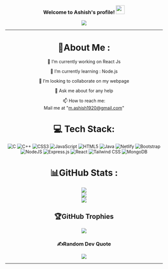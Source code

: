 <h3 align="center">
  Welcome to Ashish's profile!
  <img src="https://media.giphy.com/media/hvRJCLFzcasrR4ia7z/giphy.gif" width="28">
</h3>
<p align="center">
  <a href="https://github.com/ashish-manna/ashish-manna"><img src="https://readme-typing-svg.herokuapp.com?color=%2336BCF7&center=true&vCenter=true&lines=Hi+%2C+welcome+to+my+Github+page;I+am+Ashish;I+am+a+Undergraduate+student;Web+Dev;Data+structures +and+algorithm;%3C3"></a>
</p>

---
<div align="center">
  
# 💫About Me :
🔭 I’m currently working on React Js
  
🌱 I’m currently learning : Node.js

  👯 I’m looking to collaborate on my webpage

  💬 Ask me about for any help

  📫 How to reach me:  
  Mail me at "m.ashish1920@gmail.com"




# 💻 Tech Stack:
![C](https://img.shields.io/badge/c-%2300599C.svg?style=for-the-badge&logo=c&logoColor=white) ![C++](https://img.shields.io/badge/c++-%2300599C.svg?style=for-the-badge&logo=c%2B%2B&logoColor=white) ![CSS3](https://img.shields.io/badge/css3-%231572B6.svg?style=for-the-badge&logo=css3&logoColor=white) ![JavaScript](https://img.shields.io/badge/javascript-%23323330.svg?style=for-the-badge&logo=javascript&logoColor=%23F7DF1E) ![HTML5](https://img.shields.io/badge/html5-%23E34F26.svg?style=for-the-badge&logo=html5&logoColor=white) ![Java](https://img.shields.io/badge/java-%23ED8B00.svg?style=for-the-badge&logo=java&logoColor=white) ![Netlify](https://img.shields.io/badge/netlify-%23000000.svg?style=for-the-badge&logo=netlify&logoColor=#00C7B7) ![Bootstrap](https://img.shields.io/badge/bootstrap-%23563D7C.svg?style=for-the-badge&logo=bootstrap&logoColor=white) ![NodeJS](https://img.shields.io/badge/node.js-6DA55F?style=for-the-badge&logo=node.js&logoColor=white) ![Express.js](https://img.shields.io/badge/Express.js-000000?style=for-the-badge&logo=express&logoColor=white) ![React](https://img.shields.io/badge/react-%2320232a.svg?style=for-the-badge&logo=react&logoColor=%2361DAFB) ![Tailwind CSS](https://img.shields.io/badge/Tailwind_CSS-38B2AC?style=for-the-badge&logo=tailwind-css&logoColor=white) ![MongoDB](https://img.shields.io/badge/MongoDB-%234ea94b.svg?style=for-the-badge&logo=mongodb&logoColor=white) 

# 📊GitHub Stats :
![](https://github-readme-stats.vercel.app/api?username=Bidyut2022&theme=radical&hide_border=false&include_all_commits=false&count_private=false)<br/>
![](https://github-readme-streak-stats.herokuapp.com/?user=Bidyut2022&theme=radical&hide_border=false)<br/>
![](https://github-readme-stats.vercel.app/api/top-langs/?username=Bidyut2022&theme=radical&hide_border=false&include_all_commits=false&count_private=false&layout=compact)

## 🏆GitHub Trophies
![](https://github-profile-trophy.vercel.app/?username=Bidyut2022&theme=discord&no-frame=false&no-bg=false&margin-w=4)



### ✍️Random Dev Quote
![](https://quotes-github-readme.vercel.app/api?type=horizontal&theme=merko)

---
